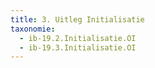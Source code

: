 ```yaml
---
title: 3. Uitleg Initialisatie
taxonomie:
  - ib-19.2.Initialisatie.OI
  - ib-19.3.Initialisatie.OI
---
```

